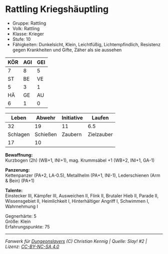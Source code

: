 # Rattling Kriegshäuptling  
- Gruppe: Rattling  
- Volk: Rattling  
- Klasse: Krieger  
- Stufe: 10  
- Fähigkeiten: Dunkelsicht, Klein, Leichtfüßig, Lichtempfindlich, Resistenz gegen Krankheiten und Gifte, Zäher als sie aussehen  


| KÖR | AGI | GEI |  
| --- | --- | --- |  
| 7   | 8   | 5   |
| ST  | BE  | VE  |  
| 5   | 3   | 1   |
| HÄ  | GE  | AU  |  
| 6   | 1   | 0   |


| Leben    | Abwehr   | Initiative | Laufen     |
| -------- | -------- | ---------- | ---------- |
| 32       | 19       | 11         | 6.5        |
| Schlagen | Schießen | Zaubern    | Zielzauber |
| 17       | 10       |            |            |

**Bewaffnung:**  
Kurzbogen (2h) (WB+1, INI+1), mag. Krummsäbel +1 (WB+2, INI+1, GA-1)

**Panzerung:**  
Kettenpanzer (PA+2, LA-0.5), Metallhelm (PA+1, INI-1), Lederschienen (Arm & Bein) (PA+1)

**Talente:**  
Einstecker III, Kämpfer III, Ausweichen II, Flink II, Brutaler Hieb II, Parade II, Wissensgebiet II, Heimlichkeit I, Hinterhältiger Angriff I, Schwimmen I, Wahrnehmung I

Gegnerhärte: 5  
Größe: Klein  
Erfahrungspunkte: 75  



___
*Fanwerk für [Dungeonslayers](https://www.dungeonslayers.net/) (C) Christian Kennig | Quelle: Slay! #2 | Lizenz: [CC-BY-NC-SA 4.0](https://creativecommons.org/licenses/by-nc-sa/4.0/deed.de)*